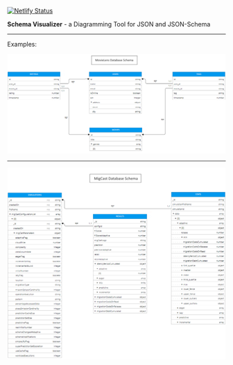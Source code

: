 [![Netlify Status](https://api.netlify.com/api/v1/badges/54c81d1e-5142-4d18-a314-210aea7e760c/deploy-status)](https://app.netlify.com/sites/demoschemavisualizer/deploys)

**Schema Visualizer** - a Diagramming Tool for JSON and JSON-Schema

<hr>

Examples:

<img src="docs/img/movie-lens-db-schema.png"> 

<hr>

<img src="docs/img/migcast-db-schema.png"> 